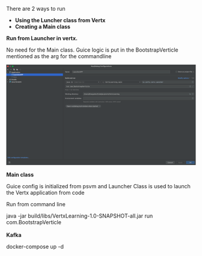 There are 2 ways to run

* **Using the Luncher class from Vertx**
* **Creating a Main class**


**Run from Launcher in vertx.**

No need for the Main class. Guice logic is put in the BootstrapVerticle mentioned as the arg for the commandline

![](src/main/resources/Launcher_run_config.png)


**Main class**

Guice config is initialized from psvm and Launcher Class is used to launch the Vertx application from code

Run from command line

java -jar build/libs/VertxLearning-1.0-SNAPSHOT-all.jar run com.BootstrapVerticle
<br></br>
**Kafka**

docker-compose up -d





